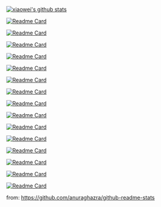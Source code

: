 
[![xiaowei's github stats](https://github-readme-stats.vercel.app/api?username=xiaoweiChen&show_icons=true&theme=radical)](https://github.com/xiaoweiChen)

[![Readme Card](https://github-readme-stats.vercel.app/api/pin/?username=xiaoweiChen&repo=CMake-Best-Practices)](https://github.com/xiaoweiChen/CMake-Best-Practices)

[![Readme Card](https://github-readme-stats.vercel.app/api/pin/?username=xiaoweiChen&repo=Cpp-Templates-2nd)](https://github.com/xiaoweiChen/Cpp-Templates-2nd)

[![Readme Card](https://github-readme-stats.vercel.app/api/pin/?username=xiaoweiChen&repo=Software-Architecture-with-Cpp)](https://github.com/xiaoweiChen/Software-Architecture-with-Cpp)

[![Readme Card](https://github-readme-stats.vercel.app/api/pin/?username=xiaoweiChen&repo=The-Art-of-Writing-Efficient-Programs)](https://github.com/xiaoweiChen/The-Art-of-Writing-Efficient-Programs)

[![Readme Card](https://github-readme-stats.vercel.app/api/pin/?username=xiaoweiChen&repo=LLVM-Techniques-Tips-and-Best-Practies)](https://github.com/xiaoweiChen/LLVM-Techniques-Tips-and-Best-Practies)

[![Readme Card](https://github-readme-stats.vercel.app/api/pin/?username=xiaoweiChen&repo=Learn-LLVM-12)](https://github.com/xiaoweiChen/Learn-LLVM-12)

[![Readme Card](https://github-readme-stats.vercel.app/api/pin/?username=xiaoweiChen&repo=CPP-Move-Semantics)](https://github.com/xiaoweiChen/CPP-Move-Semantics)

[![Readme Card](https://github-readme-stats.vercel.app/api/pin/?username=xiaoweiChen&repo=Data-Paralle-Cpp)](https://github.com/xiaoweiChen/Data-Paralle-Cpp)

[![Readme Card](https://github-readme-stats.vercel.app/api/pin/?username=xiaoweiChen&repo=Expert-Cpp)](https://github.com/xiaoweiChen/Expert-Cpp)

[![Readme Card](https://github-readme-stats.vercel.app/api/pin/?username=xiaoweiChen&repo=Concurrency-with-Modern-Cpp)](https://github.com/xiaoweiChen/Concurrency-with-Modern-Cpp)

[![Readme Card](https://github-readme-stats.vercel.app/api/pin/?username=xiaoweiChen&repo=CPP-17-STL-cookbook)](https://github.com/xiaoweiChen/CPP-17-STL-cookbook)

[![Readme Card](https://github-readme-stats.vercel.app/api/pin/?username=xiaoweiChen&repo=CMake-Cookbook)](https://github.com/xiaoweiChen/CMake-Cookbook)

[![Readme Card](https://github-readme-stats.vercel.app/api/pin/?username=xiaoweiChen&repo=CPP-Concurrency-In-Action-2ed-2019)](https://github.com/xiaoweiChen/CPP-Concurrency-In-Action-2ed-2019)

[![Readme Card](https://github-readme-stats.vercel.app/api/pin/?username=xiaoweiChen&repo=Heterogeneous-Computing-with-OpenCL-2.0)](https://github.com/xiaoweiChen/Heterogeneous-Computing-with-OpenCL-2.0)

[![Readme Card](https://github-readme-stats.vercel.app/api/pin/?username=xiaoweiChen&repo=Cpp_Concurrency_In_Action)](https://github.com/xiaoweiChen/Cpp_Concurrency_In_Action)


from: https://github.com/anuraghazra/github-readme-stats
<!--
**xiaoweiChen/xiaoweiChen** is a ✨ _special_ ✨ repository because its `README.md` (this file) appears on your GitHub profile.

Here are some ideas to get you started:

- 🔭 I’m currently working on ...
- 🌱 I’m currently learning ...
- 👯 I’m looking to collaborate on ...
- 🤔 I’m looking for help with ...
- 💬 Ask me about ...
- 📫 How to reach me: ...
- 😄 Pronouns: ...
- ⚡ Fun fact: ...
-->

